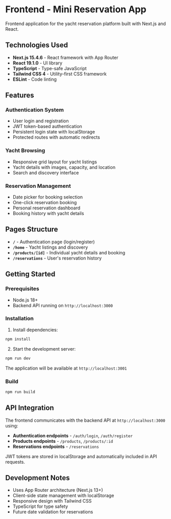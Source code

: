 # Frontend - Mini Reservation App

Frontend application for the yacht reservation platform built with Next.js and React.

## Technologies Used

- **Next.js 15.4.6** - React framework with App Router
- **React 19.1.0** - UI library
- **TypeScript** - Type-safe JavaScript
- **Tailwind CSS 4** - Utility-first CSS framework
- **ESLint** - Code linting

## Features

### Authentication System
- User login and registration
- JWT token-based authentication
- Persistent login state with localStorage
- Protected routes with automatic redirects

### Yacht Browsing
- Responsive grid layout for yacht listings
- Yacht details with images, capacity, and location
- Search and discovery interface

### Reservation Management
- Date picker for booking selection
- One-click reservation booking
- Personal reservation dashboard
- Booking history with yacht details

## Pages Structure

- **`/`** - Authentication page (login/register)
- **`/home`** - Yacht listings and discovery
- **`/products/[id]`** - Individual yacht details and booking
- **`/reservations`** - User's reservation history

## Getting Started

### Prerequisites
- Node.js 18+
- Backend API running on `http://localhost:3000`

### Installation

1. Install dependencies:
```bash
npm install
```

2. Start the development server:
```bash
npm run dev
```

The application will be available at `http://localhost:3001`

### Build

```bash
npm run build
```

## API Integration

The frontend communicates with the backend API at `http://localhost:3000` using:

- **Authentication endpoints** - `/auth/login`, `/auth/register`
- **Products endpoints** - `/products`, `/products/:id`
- **Reservations endpoints** - `/reservations`

JWT tokens are stored in localStorage and automatically included in API requests.

## Development Notes

- Uses App Router architecture (Next.js 13+)
- Client-side state management with localStorage
- Responsive design with Tailwind CSS
- TypeScript for type safety
- Future date validation for reservations
